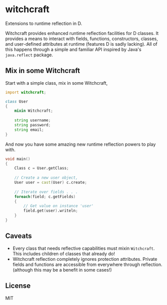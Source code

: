 # witchcraft
Extensions to runtime reflection in D.

Witchcraft provides enhanced runtime reflection facilities for D classes. It provides a means to interact with fields, functions, constructors, classes, and user-defined attributes at runtime (features D is sadly lacking). All of this happens through a simple and familiar API inspired by Java's `java.reflect` package.

## Mix in some Witchcraft

Start with a simple class, mix in some Witchcraft,

```d
import witchcraft;

class User
{
    mixin Witchcraft;
    
    string username;
    string password;
    string email;
}
```

And now you have some amazing new runtime reflection powers to play with.

```d
void main()
{
    Class c = User.getClass;
    
    // Create a new user object,
    User user = cast(User) c.create;
    
    // Iterate over fields . . .
    foreach(field; c.getFields)
    {
        // Get value on instance 'user'
        field.get(user).writeln;
    }
}
```

## Caveats

 - Every class that needs reflective capabilities must mixin `Witchcraft`. This includes children of classes that already do!
 - Witchcraft reflection completely ignores protection attributes. Private fields and functions are accessible from everywhere through reflection. (although this may be a benefit in some cases!)

## License

MIT
